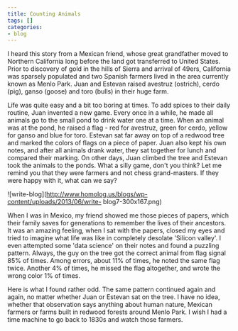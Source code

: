 ```yaml
---
title: Counting Animals
tags: []
categories:
- blog
---
```

I heard this story from a Mexican friend, whose great grandfather moved to
Northern California long before the land got transferred to United States.
Prior to discovery of gold in the hills of Sierra and arrival of 49ers,
California was sparsely populated and two Spanish farmers lived in the area
currently known as Menlo Park. Juan and Estevan raised avestruz (ostrich),
cerdo (pig), ganso (goose) and toro (bulls) in their huge farm.
<!--more-->

Life was quite easy and a bit too boring at times. To add spices to their
daily routine, Juan invented a new game. Every once in a while, he made all
animals go to the small pond to drink water one at a time. When an animal was
at the pond, he raised a flag - red for avestruz, green for cerdo, yellow for
ganso and blue for toro. Estevan sat far away on top of a redwood tree and
marked the colors of flags on a piece of paper. Juan also kept his own notes,
and after all animals drank water, they sat together for lunch and compared
their marking. On other days, Juan climbed the tree and Estevan took the
animals to the ponds. What a silly game, don't you think? Let me remind you
that they were farmers and not chess grand-masters. If they were happy with
it, what can we say?

![write-blog](http://www.homolog.us/blogs/wp-content/uploads/2013/06/write-
blog7-300x167.png)

When I was in Mexico, my friend showed me those pieces of papers, which their
family saves for generations to remember the lives of their ancestors. It was
an amazing feeling, when I sat with the papers, closed my eyes and tried to
imagine what life was like in completely desolate 'Silicon valley'. I even
attempted some 'data science' on their notes and found a puzzling pattern.
Always, the guy on the tree got the correct animal from flag signal 85% of
times. Among errors, about 11% of times, he noted the same flag twice. Another
4% of times, he missed the flag altogether, and wrote the wrong color 1% of
times.

Here is what I found rather odd. The same pattern continued again and again,
no matter whether Juan or Estevan sat on the tree. I have no idea, whether
that observation says anything about human nature, Mexican farmers or farms
built in redwood forests around Menlo Park. I wish I had a time machine to go
back to 1830s and watch those farmers.

